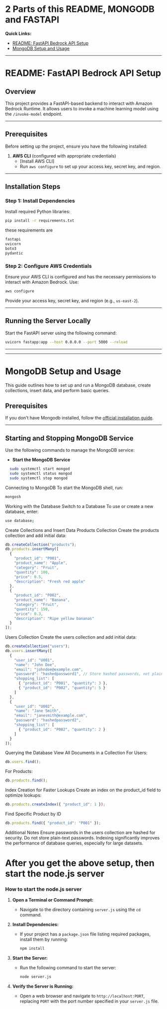 # 2 Parts of this README, MONGODB and FASTAPI

**Quick Links:**
- [README: FastAPI Bedrock API Setup](#overview)
- [MongoDB Setup and Usage](#mongodb-setup-and-usage)

---


# README: FastAPI Bedrock API Setup

## Overview
This project provides a FastAPI-based backend to interact with Amazon Bedrock Runtime. It allows users to invoke a machine learning model using the `/invoke-model` endpoint.

---

## Prerequisites

Before setting up the project, ensure you have the following installed:


1. **AWS CLI** (configured with appropriate credentials)
   - [Install AWS CLI]
   - Run `aws configure` to set up your access key, secret key, and region.

---

## Installation Steps


### Step 1: Install Dependencies

Install required Python libraries:
```bash
pip install -r requirements.txt
```

these requirements are 
```bash
fastapi
uvicorn
boto3
pydantic
```

### Step 2: Configure AWS Credentials

Ensure your AWS CLI is configured and has the necessary permissions to interact with Amazon Bedrock. Use:
```bash
aws configure
```
Provide your access key, secret key, and region (e.g., `us-east-2`).

---

## Running the Server Locally

Start the FastAPI server using the following command:
```bash
uvicorn fastapp:app --host 0.0.0.0 --port 5000 --reload
```

---
---
# MongoDB Setup and Usage

This guide outlines how to set up and run a MongoDB database, create collections, insert data, and perform basic queries.

## Prerequisites

If you don't have Mongodb installed, follow the [official installation guide](https://www.mongodb.com/docs/manual/installation/).

---

## Starting and Stopping MongoDB Service

Use the following commands to manage the MongoDB service:

- **Start the MongoDB Service**
```bash
  sudo systemctl start mongod
  sudo systemctl status mongod
  sudo systemctl stop mongod
```

Connecting to MongoDB
To start the MongoDB shell, run:
```bash
mongosh
```

Working with the Database
Switch to a Database
To use or create a new database, enter:
```bash
use database;
```

Create Collections and Insert Data
Products Collection
Create the products collection and add initial data:
```javascript
db.createCollection("products");
db.products.insertMany([
  {
    "product_id": "P001",
    "product_name": "Apple",
    "category": "Fruit",
    "quantity": 100,
    "price": 0.5,
    "description": "Fresh red apple"
  },
  {
    "product_id": "P002",
    "product_name": "Banana",
    "category": "Fruit",
    "quantity": 150,
    "price": 0.3,
    "description": "Ripe yellow bananas"
  }
]);
```

Users Collection
Create the users collection and add initial data:
```javascript
db.createCollection("users");
db.users.insertMany([
  {
    "user_id": "U001",
    "name": "John Doe",
    "email": "johndoe@example.com",
    "password": "hashedpassword1", // Store hashed passwords, not plain text
    "shopping_list": [
      { "product_id": "P001", "quantity": 3 },
      { "product_id": "P002", "quantity": 5 }
    ]
  },
  {
    "user_id": "U002",
    "name": "Jane Smith",
    "email": "janesmith@example.com",
    "password": "hashedpassword2",
    "shopping_list": [
      { "product_id": "P002", "quantity": 2 }
    ]
  }
]);
```

Querying the Database
View All Documents in a Collection
For Users:
```javascript
db.users.find();
```
For Products:
```javascript
db.products.find();
```

Index Creation for Faster Lookups Create an index on the product_id field to optimize lookups:
```javascript
db.products.createIndex({ "product_id": 1 });
```


Find Specific Product by ID
```javascript
db.products.find({ "product_id": "P001" });
```

Additional Notes
Ensure passwords in the users collection are hashed for security. Do not store plain-text passwords.
Indexing significantly improves the performance of database queries, especially for large datasets.

# After you get the above setup, then start the node.js server

### How to start the node.js server

1. **Open a Terminal or Command Prompt:**
   - Navigate to the directory containing `server.js` using the `cd` command.

2. **Install Dependencies:**
   - If your project has a `package.json` file listing required packages, install them by running:
     ```bash
     npm install
     ```

3. **Start the Server:**
   - Run the following command to start the server:
     ```bash
     node server.js
     ```

4. **Verify the Server is Running:**
   - Open a web browser and navigate to `http://localhost:PORT`, replacing `PORT` with the port number specified in your `server.js` file.
